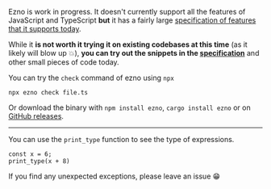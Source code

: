 Ezno is work in progress. It doesn't currently support all the features of JavaScript and TypeScript **but** it has a fairly large [specification of features that it supports today](../specification/specification.md).

While it **is not worth it trying it on existing codebases at this time** (as it likely will blow up 💥), **you can try out the snippets in the [specification](../specification/specification.md)** and other small pieces of code today.

You can try the `check` command of ezno using `npx`

```shell
npx ezno check file.ts
```

Or download the binary with `npm install ezno`, `cargo install ezno` or on [GitHub releases](https://github.com/kaleidawave/ezno/releases).

---

You can use the `print_type` function to see the type of expressions.

```tsx
const x = 6;
print_type(x + 8)
```

If you find any unexpected exceptions, please leave an issue 😁
